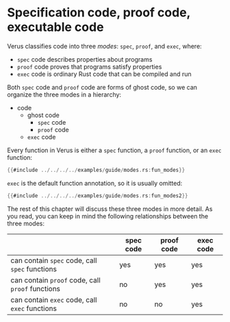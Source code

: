 # Specification code, proof code, executable code

Verus classifies code into three *modes*: `spec`, `proof`, and `exec`,
where:
- `spec` code describes properties about programs
- `proof` code proves that programs satisfy properties
- `exec` code is ordinary Rust code that can be compiled and run

Both `spec` code and `proof` code are forms of ghost code,
so we can organize the three modes in a hierarchy:
- code
    - ghost code
        - `spec` code
        - `proof` code
    - `exec` code

Every function in Verus is either a `spec` function, a `proof` function, or an `exec` function:

```rust
{{#include ../../../../examples/guide/modes.rs:fun_modes}}
```

`exec` is the default function annotation, so it is usually omitted:

```rust
{{#include ../../../../examples/guide/modes.rs:fun_modes2}}
```

The rest of this chapter will discuss these three modes in more detail.
As you read, you can keep in mind the following relationships between
the three modes:

|                        | spec code      | proof code       | exec code        |
|------------------------|----------------|------------------|------------------|
| can contain `spec` code, call `spec` functions   | yes            | yes              | yes              |
| can contain `proof` code, call `proof` functions | no             | yes              | yes              |
| can contain `exec` code, call `exec` functions   | no             | no               | yes              |
